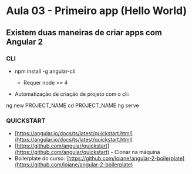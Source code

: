 # Aula 03 - Primeiro app (Hello World)

## Existem duas maneiras de criar apps com Angular 2

### CLI

- npm install -g angular-cli
  - Requer node >= 4

- Automatização de criação de projeto com o cli:

ng new PROJECT_NAME
cd PROJECT_NAME
ng serve

### QUICKSTART
* [https://angular.io/docs/ts/latest/quickstart.html](https://angular.io/docs/ts/latest/quickstart.html)
* [https://github.com/angular/quickstart](https://github.com/angular/quickstart) - Clonar na máquina
* Boilerplate do curso: [https://github.com/loiane/angular-2-boilerplate](https://github.com/loiane/angular-2-boilerplate)
